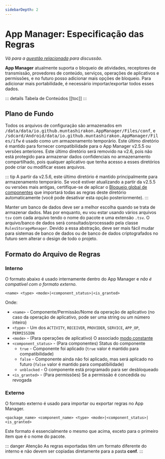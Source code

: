 ```yaml
---
sidebarDepth: 2
---
```


# App Manager: Especificação das Regras

*Vá para a [questão relacionada](https://github.com/MuntashirAkon/AppManager/issues/24) para discussão.*

**App Manager** atualmente suporta o bloqueio de atividades, receptores de transmissão, provedores de conteúdo, serviços, operações de aplicativos e permissões, e no futuro posso adicionar mais opções de bloqueio. Para adicionar mais portabilidade, é necessário importar/exportar todos esses dados.

::: details Tabela de Conteúdos
[[toc]]
:::

## Plano de Fundo
Todos os arquivos de configuração são armazenados em <tt>/data/data/io.github.muntashirakon.AppManager/Files/conf</tt>, e <tt>/sdcard/Android/data/io.github.muntashirakon.AppManager/Files/ifw</tt> é usado como um armazenamento temporário. Este último diretório é mantido para fornecer compatibilidade para o App Manager v2.5.5 ou versões anteriores. Este último diretório será removido na v2.6, pois não está protegido para armazenar dados confidenciais no armazenamento compartilhado, pois qualquer aplicativo que tenha acesso a esses diretórios pode criar ou modificar esses arquivos.

::: tip A partir da v2.5.6, este último diretório é mantido principalmente para armazenamento temporário. Se você estiver atualizando a partir da v2.5.5 ou versões mais antigas, certifique-se de aplicar o [Bloqueio global de componentes][gcb] que importará todas as regras deste diretório automaticamente (você pode desativar esta opção posteriormente). :::

Manter um banco de dados deve ser a melhor escolha quando se trata de armazenar dados. Mas por enquanto, eu vou estar usando vários arquivos `tsv` com cada arquivo tendo o nome do pacote e uma extensão `.tsv`. O arquivo/banco de dados será consultado/processado pela classe `RulesStorageManager`. Devido a essa abstração, deve ser mais fácil mudar para sistemas de banco de dados ou de banco de dados criptografados no futuro sem alterar o design de todo o projeto.

## Formato do Arquivo de Regras

### Interno
O formato abaixo é usado internamente dentro do App Manager e _não é compatível com o formato externo._
```
<name> <type> <mode>|<component_status>|<is_granted>
```
Onde:
- `<name>` - Componente/Permissão/Nome da operação de aplicativo (no caso da operação de aplicativo, pode ser uma string ou um número inteiro)
- `<type>` - Um dos `ACTIVITY`, `RECEIVER`, `PROVIDER`, `SERVICE`, `APP_OP`,  `PERMISSION`
- `<mode>` - (Para operações de aplicativo) O associado [modo constante][mode_constants]
- `<component_status>` - (Para componentes) Status do componente
    * `true` - Componente foi aplicado (`true` valor é mantido para compatibilidade)
    * `false` - Componente ainda não foi aplicado, mas será aplicado no futuro (`false` valor é mantido para compatibilidade)
    * `unblocked` - O componente está programado para ser desbloqueado
- `<is_granted>` - (Para permissões) Se a permissão é concedida ou revogada

### Externo
O formato externo é usado para importar ou exportar regras no App Manager.
```
<package_name> <component_name> <type> <mode>|<component_status>|<is_granted>
```
Este formato é essencialmente o mesmo que acima, exceto para o primeiro item que é o nome do pacote.

::: danger Atenção
As regras exportadas têm um formato diferente do interno e não devem ser copiadas diretamente para a pasta **conf**.
:::

[mode_constants]: ./AppOps.md#constantes-mode
[gcb]: ../guide/settings-page.md#bloqueio-global-de-componentes
